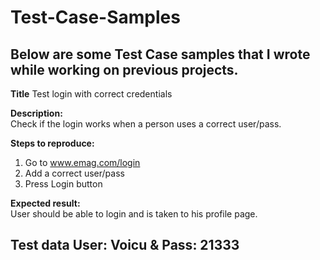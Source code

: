 # Test-Case-Samples

Below are some Test Case samples that I wrote while working on previous projects.
-----------------
**Title**	Test login with correct credentials

**Description:**	
Check if the login works when a person uses a correct user/pass.

**Steps to reproduce:**	
1. Go to www.emag.com/login
2. Add a correct user/pass
3. Press Login button

**Expected result:**	
User should be able to login and is taken to his profile page.

**Test data User:** 
Voicu & Pass: 21333
------------------------------------
